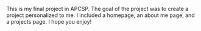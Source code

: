 This is my final project in APCSP. The goal of the project was to create a project personalized to me. I included a homepage, an about me page, and a projects page. I hope you enjoy!
